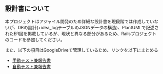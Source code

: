 ## 設計書について
本プロジェクトはアジャイル開発のため詳細な設計書を現段階では作成していないが、DBの設計(+idea_logテーブルのJSONデータの構造)、PlantUMLで記述されたER図を掲載しているが、現状と異なる部分があるため、Railsプロジェクトのコードを参照してください。

また、以下の項目はGoogleDriveで管理しているため、リンクを以下にまとめる
- [手動テスト兼報告書](https://docs.google.com/spreadsheets/d/1AS_UmYmHLYZi-HesIkPktWFetCURn9hTpMyw0INTaQ8/edit?usp=sharing)
- [自動テスト兼報告書](https://docs.google.com/spreadsheets/d/1PIkavgeG4aWi9VgZX76FbFMd9FzJhFS8rWU3ibJW1SQ/edit?usp=sharing)
